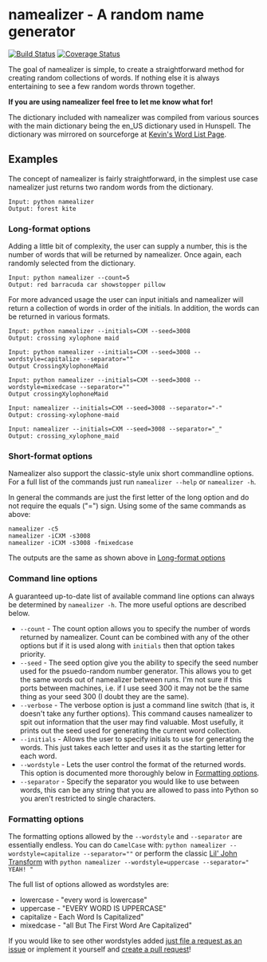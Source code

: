 # namealizer - A random name generator

[![Build Status](https://travis-ci.org/LeonardMH/namealizer.svg?branch=master)](https://travis-ci.org/LeonardMH/namealizer)
[![Coverage Status](https://coveralls.io/repos/LeonardMH/namealizer/badge.svg?branch=master&service=github)](https://coveralls.io/github/LeonardMH/namealizer?branch=master)

The goal of namealizer is simple, to create a straightforward method
for creating random collections of words. If nothing else it is always
entertaining to see a few random words thrown together.

**If you are using namealizer feel free to let me know what for!**

The dictionary included with namealizer was compiled from various
sources with the main dictionary being the en\_US dictionary used in
Hunspell. The dictionary was mirrored on sourceforge at [Kevin's Word
List Page](http://wordlist.sourceforge.net).

## Examples

The concept of namealizer is fairly straightforward, in the simplest use
case namealizer just returns two random words from the dictionary.

	Input: python namealizer
	Output: forest kite

### Long-format options

Adding a little bit of complexity, the user can supply a number, this
is the number of words that will be returned by namealizer. Once again,
each randomly selected from the dictionary.

	Input: python namealizer --count=5
	Output: red barracuda car showstopper pillow

For more advanced usage the user can input initials and namealizer will
return a collection of words in order of the initials. In addition, the
words can be returned in various formats.

	Input: python namealizer --initials=CXM --seed=3008
	Output: crossing xylophone maid
	
	Input: python namealizer --initials=CXM --seed=3008 --wordstyle=capitalize --separator=""
	Output CrossingXylophoneMaid
	
	Input: python namealizer --initials=CXM --seed=3008 --wordstyle=mixedcase --separator=""
	Output crossingXylophoneMaid

	Input: namealizer --initials=CXM --seed=3008 --separator="-"
	Output: crossing-xylophone-maid

	Input: namealizer --initials=CXM --seed=3008 --separator="_"
	Output: crossing_xylophone_maid

### Short-format options

Namealizer also support the classic-style unix short commandline
options. For a full list of the commands just run `namealizer --help` or
`namealizer -h`.

In general the commands are just the first letter of the long option and
do not require the equals ("=") sign. Using some of the same commands as
above:

	namealizer -c5
	namealizer -iCXM -s3008
	namealizer -iCXM -s3008 -fmixedcase

The outputs are the same as shown above in [Long-format
options](#long-format-options)

### Command line options

A guaranteed up-to-date list of available command line options can
always be determined by `namealizer -h`. The more useful options are
described below.

+ `--count` - The count option allows you to specify the number of words
returned by namealizer. Count can be combined with any of the other
options but if it is used along with `initials` then that option takes
priority.
+ `--seed` - The seed option give you the ability to specify the seed
number used for the psuedo-random number generator. This allows you to
get the same words out of namealizer between runs. I'm not sure if this
ports between machines, i.e. if I use seed 300 it may not be the same
thing as your seed 300 (I doubt they are the same).
+ `--verbose` - The verbose option is just a command line switch (that
is, it doesn't take any further options). This command causes namealizer
to spit out information that the user may find valuable. Most usefully,
it prints out the seed used for generating the current word collection.
+ `--initials` - Allows the user to specify initials to use for
generating the words. This just takes each letter and uses it as the
starting letter for each word.
+ `--wordstyle` - Lets the user control the format of the returned
words. This option is documented more thoroughly below in [Formatting
options](#formatting-options).
+ `--separator` - Specify the separator you would like to use between
words, this can be any string that you are allowed to pass into Python
so you aren't restricted to single characters.

### Formatting options

The formatting options allowed by the `--wordstyle` and `--separator`
are essentially endless. You can do `CamelCase` with: `python namealizer
--wordstyle=capitalize --separator=""` or perform the classic [Lil' John
Transform](https://www.youtube.com/watch?v=GxBSyx85Kp8) with `python
namealizer --wordstyle=uppercase --separator=" YEAH! "`

The full list of options allowed as wordstyles are:
- lowercase - "every word is lowercase"
- uppercase - "EVERY WORD IS UPPERCASE"
- capitalize - Each Word Is Capitalized"
- mixedcase - "all But The First Word Are Capitalized"
 
If you would like to see other wordstyles added [just file a request
as an issue](https://github.com/LeonardMH/namealizer/issues/new)
or implement it yourself and [create a pull
request](https://github.com/LeonardMH/namealizer/compare)!
